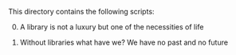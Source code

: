 This directory contains the following scripts:

0. A library is not a luxury but one of the necessities of life

1. Without libraries what have we? We have no past and no future
